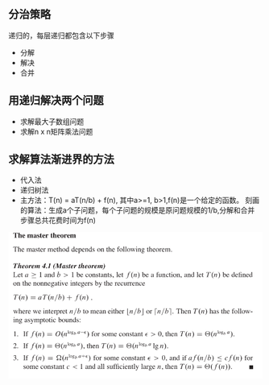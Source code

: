 ## 分治策略
递归的，每层递归都包含以下步骤
- 分解
- 解决
- 合并

## 用递归解决两个问题
- 求解最大子数组问题
- 求解n x n矩阵乘法问题

## 求解算法渐进界的方法
- 代入法
- 递归树法
- 主方法：T(n) = aT(n/b) + f(n), 其中a>=1, b>1,f(n)是一个给定的函数。
刻画的算法：生成a个子问题，每个子问题的规模是原问题规模的1/b,分解和合并
步骤总共花费时间为f(n)

![主方法](./the_master_theorem.png)

